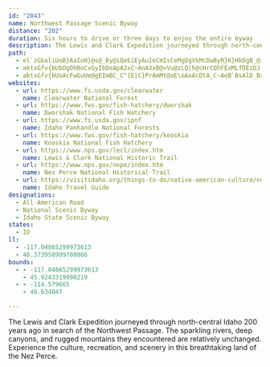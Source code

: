 ```yaml
---
id: "2043"
name: Northwest Passage Scenic Byway
distance: "202"
duration: Six hours to drive or three days to enjoy the entire byway
description: The Lewis and Clark Expedition journeyed through north-central Idaho 200 years ago in search of the Northwest Passage. The sparkling rivers, deep canyons, and rugged mountains they encountered are relatively unchanged. Experience the culture, recreation, and scenery in this breathtaking land of the Nez Perce.
path:
  - el`zGbaliUoB}AaIoH}@s@_By@iQeEiEyAuIeCmIsCeMgDgVkMcDwByR}K}HkDgB_@iBAeDL}CZy@G{Ae@sE_CkC}@_N}C_MgDsDw@mIg@_cAeEi@SwAGOg@kARiBs@}BqCo@_DIuABsATsP^cCzIiZd@mCp@{GPkA|Cw\lBiWtCkc@^}BfAyAnAsANCnA{A^y@XiBGaCSmASk@Y_@o@g@oA]gGGmXf@sQPiFa@yBeAsBqDmMqZi@{Ay@gDk@aEyEgr@s@sFmAgGiEwOi@qCg@mDsKssAs@wKOkEEwKHkE`@oIl@yGh@iEnBeKdA{DlAsDrAqDzOm_@vCgJpIs\~@gEhB{Kh@wEz@oLdBka@?}EM_F_@{Ei@wEy@oEeA_EmAkDyAaDcB{CoBmC}BeCeR}Q_CeDwB{DsAeDcCaHqKw\_Rij@mEuLcCqFgTgb@}EoL{CyLoFg^{@kJi@wIOwGCoMfBwhAPw@JyAL_ANaA\uAb@wAtCwH`@qARm@ZoARcAFQF]BMJk@Hk@Hk@Fm@Fo@LiCj@kb@HcJMkEk@aHu@gGiAyFmAoHu^itB{BuMm@mEo@sISmGe@s|@OyMSiEy@gIi@_EiAsFeCyImCqGwAqCeD{EqDwDyC_CqPkKmB_BgBkByD_FgDiDmJmGkB_B{BkCiBmC{CiGqMk[Qw@SsBMuFAaUCaCUeDs@uDmEuL}@aDk@sCsBoNU_CWgGc@wC}@gCeBeE{GoKqBmCuByA}@e@gCs@eAAiBRuErAcO`GiAPmA?oBe@sB_BiAeBsBiEmBmFeAeEw@yFm@wLWaIbA}_@I{Ee@mFmAaHcC_MmHyY_@mAwAsDsEyJiBgCo@q@_BaAkBg@sCC{Bb@_EhBaB\iA?mA_@_B}AgLkRaDaG_@kA]{ACyBJkA^aBPe@Vg@~AiBf@{@ZeA`@eDF}DOiDiBiISyAIaBEk]EkBYsEcFk`@cAaEk@{AkEsIsEyGsQy[kJsQaMeScEyHcBaEgHiTeAgEo@sD]{Dc@}CKuE?ir@I{HDkCb@mIvBqZjAiYHqEYeGc@kFo@cEoAqEeBmEgBgDsCsDeGiG{BsA_MaGoBoBm@{@}@mB}BkG_KyTgCyGi@mDE_BCaBXgFpBgVp@cGn@}BjCgFpAaDv@uDrBcV~@yQDYr@oO\iDl@wEfBkJ|GmW`CoObCwK~@eCnFmL`E{KdAaE\eBb@{CTaDTwHXuCfEiWdAaFrCmKxAuD|@eBbDgF~AeBx@k@pDgApBeA`EwDlAwA^e@`@eAl@sB^cBl@wDdBeQh@wLDcQQ{CUgBc@}Ac@eAoBuCuLgIsB_CiAsBm@aC[kCIsCNaEd@sC|@gCtBsEfCeElDgEbDuCj@s@pA_C~AgE|C{K\yD@_DOeCmEa`@oBoRkBaLuDs_@y@_JIaBBgBNeBdBuKx@kGp@qLByJ[oMKmGDaDx@}Rb@kCh@qAdBiC|ImLlAkBbAaCh@yA|J}\zCoFd@sA^yAZsCp@gLd@yFrCqSx@{GN}CDwE?qE[oUWcCyAgJwC__@CcB@aDLmEN_Ct@gG|CwNxFmPpFaLnEoLfEaHlDuGlEeElCyCx@gA|EoI~A}Dh@oCl@_FN_EO{EYyA}AyEi@_A_A_AgD{@uNgBoDiAcDuAiAq@qBaBaAqA}AiCeA}Ci@oBwA_Ha@iDWqDEmDHsBHy@j@{C|@_CbEuIz@cC\iAf@cDVgD?yDKgCm@}He@kNCwEP_K@uHy@sNc@iNQiJZgMdAgPl@eOIqHKiECmK_@mE_DoS}@sHm@wJWyCi@aCw@uBiDwHiAyCYwAU{CH_F^sENqNbE}^NqJh@eFn@gIR{LImEy@sEyFiXcAuF_AgJcDiReA{HOyBKeFHcD^aJ?aH_BoRIsD?_Gr@{n@RmC^mClDoNZcBXiCN_F?{k@JmG|Dgj@pDsk@t@iJrDi`@bDe[rAqKhBuQb@yFlGmg@T_DbB}_@b@iEdAyHfBcKhEcTnLmd@dAiClAwBp@cAlBmBlA{@jNeGlDeCfX_XvDaD|GyGnB_CbGcJdFcGxBaBbEkBNSlGoD`DwB`AgAxEcKnCcF|FiL~AmEv@gDZsBNyBEuJNyBtAsKb@cCh@oBfD{G|JkRjLuPlEeFr@gAh@sAb@qBxFy\hAaFr@{BdBkEbDgGvByCbBsA`PyH`Cg@`OsAbAYxDmB`Bc@jBUra@yBfCe@hE_BrDs@xBG|BHhHbAjHtArABrAKtAYrBkArCmCjFiGhAcAtBeAvFmBnAa@l@EpEFxAGpE}@pDb@h@CpFu@xBs@rBsAjKsJxJyKfB}BbDaHbFkJfAoCvBwGpAaDbAoBnEeFvPwXzNmM`HmHnA{B`HuOt@gAfG{FlCwBr@Wt@GpE\~CIhPgDlBm@fGwCbDoCfIgI|FsEvGuDfHyArBEbBFlEdBxClBrBX`EFvJjAxE_@|ToDrCFxBd@xARhAEhCk@pAu@x@y@hBeDh@eB^aCbDuOt@{Cr@gB~@cB`BoB`ByAlCyAfDyA~Bq@rCWpHOpGw@nQaD|Cy@`EyBz@MzB@bDMnBs@nBsAtPsPhBoC~L{WlFwHdBsBhBcBzFgDfDuA`B_@|AQpGElAQjBi@tAQ`GCfAa@xCyAxAkAh@m@r@eBp@{Cb@qAr@mAzAsA~Ay@z@SrCR~@G`FkArCeArByAzA_BfAoBtAcDbBmCtEiFxF_DlGaEfC_AdAQ`IGrA]lI{EdOuHlEqBfC{@~Bk@xB{@zGkElDkBbDoAxAYhF]vCg@pJaEtH_EjDaCnMoN|A}ArBgAtAc@jMoB~L_Bd@?~Ep@`BQ`A]t@o@`AkApFuKx@kAlCsChC{BbFkIdB}BjA_BhEeEvA{BdAkAlE{CdCkCpCaE|B}BbD{AxCy@d@Wl@i@hAyBr@}B`@aB|A{HtAmFxAeDrCoFhAqC`BoGx@eCt@aBx@_BhByBlE_EtFwIvH_NvGqKjA}@dPyFjGaB|Ce@lEUrBkAdB_B`B_AbEaB~@o@fI}I|AgCxCqGnFoJv@aC~AgGp@qDz@}JXmBh@eC~BuIlAkC|B{DzAyBbC_DlD{Bn@s@b@cAd@yA`@iCv@yILsC]{QCyDLmCXaDhAoIrAgInAyFbC{GbBoKxAsQD_URqFh@uGhBuJn@_CrFiMx@kAhAkA`FgDxCa@vGExAk@lEyBlAGlHT`GBxDQfDa@nCsAvEyCnA_@bAK~QEtAGvBq@lAm@nCaDbAiBvD{JdCoHtC{Hb@mB`@}Bd@cGHun@YeFc@mBmH}UOyADsC\aBj@qApDsD|GeG~KuH|KaG|Am@nBeA~\oObHsDlHaDrBYrAErb@GxC^xA`@rUnJtNjGta@dPvDbAbDD~AUlBg@vBaAhA}@jB{B`GgKxFyH~PkR`DaDlGkHxC{AnX}CjAGbCDh@LxBdAjHfFrBp@xBRhBGhCcAx@g@zBgChFmHbDsDrFsE~NoJrC_Cx@kAvH}N|@sAbFyFlDmCbBs@bCWhAHzCl@fBx@v@f@nCxBbBdBxEnFzHxJbElEx@d@hAf@|BXbCDhDs@~@e@bA_A~@gAdEmHnDyHd@aBr@sEN{BHyDOyEq@sKSsCgAcGcA}E
  - aktxGfv{bUbDgDhBoCvGyIbDeApAJxC~AnAXxB@vVu@zLQ|h@cHrCQhFExMLfDEzDJ|`@H|BWhCk@zBEfBPvFjBxDfBpC`AdPvElBZxAGx@_@nBg@rCc@bd@yEvAg@nByAx@_@tB_@fVaA|CJtAIvCk@hACbFCpHYvJMfEYdAQfAqAx@yA~AuAx@QzRuAr@?x@@bAd@dNnNbC~@x@DlBk@zLyHfG}Fn@]pHsCfHiA|ACtAP~@X|BrAxBdD`IzM|H`I|DjHdAdAlAd@dAR|AB`AK`B_@|CmBxB_BrA_B`EaI~CmHx@eA~BaCdCeBj@YlEgA|CeBr@_AtAoDn@kA~@y@`B_@hCVdAZvBlAtBbCd@`Av@lBv@jEv@rFt@vHl@xBZx@vB|BlB^h@@d@KvDmChDmBhB_@xHg@tF^rBl@rAr@xDtC~O~NzAj@~CLtAMnBcAdCgCdCuDrCmIlAeFhAaEz@mAzCqC~A{@nASpJw@rDEh@VZ`@dBpFT`@ZZXDbDsAvGaCvFq@n@uALm@IeB[_AqBaDyAyD_@_BIgAJeFp@iLVwCb@{B\y@vGiMnDaGpDyGj@}@rAy@z@SpCSlGQjFu@dBCxDXxAb@hAf@pApAtLhQtBnBfAPdCe@vCsAxAuAxA_Fl@yC\eApD_Bx@GhAFxD|AzCnCj@pA|AtAz@b@`Et@bDvAbAD`PaBr@Bl@TpAz@`@pAn@zFFX\ZrCGv@_At@sBV[nBy@jDKdALv@XhC~BxAdBhAx@v@XbJnBr@IrEeFjHaEx@M~AN~@VhA`AfE~EvBd@jNgA~BcAbC_CnAaAr@W~AMbAGbCr@vH`F`@LdJu@rMeHnA_@v@Gj@DbAZfIpArA?x@KdAa@t@y@tBgDdAkCp@e@`Cq@hB}ArAq@tNaEvAWtAEtARhAr@lAnA|D|Bh@PjNdAxARx@Xd@Xf@dAt@~DNpJY~CYlGB~HJn@lBrGbA~CTfAb@~FJd@hA`Bp@pARr@f@lCTv@h@RlAk@j@Kx@Hl@TbB~APF^ApA_@T?n@Vb@l@ZlADjAaAzDCj@D`B|A|OUjDz@tDL~CZdBh@lBNX|A`BXhA?`ASfAi@v@cAR_AEmCsB_@AcCz@a@lACd@GxIgBfOgAhGo@lCy@lA_Aj@eBr@gARiAl@gAz@}@hBGXBv@nAdCbAlAdBnC\jAVrANxBWdCmAlFyBvM_@~@oBrC]Xo@J}@?[Kc@a@uAqBy@Y}Bd@}A]_C{@oAM_@f@Sj@Er@Jx@`AfDFdAE~Ao@|Jc@jBiBfEO~@?`ANpA^zA^~@d@N\@lBy@hBa@rA@n@X|DzD~@bBHf@ErA}AxHi@`AcC`CS^_@hBGxA`AtKh@hC|B~GxBfEnCxG\fAN~@?z@_@bCcHjVyAxBeDjB_BxAi@`Ao@dCe@x@gBtAcEdCaAv@iAlAa@fAKxAJjBdE|SZz@rC`ExA~AjLlHlH|DbDzAlBl@bCRvAVbD`B~ChAdAt@|@jA|GnOrFbL|S|Trd@je@zIrJzAlE`FvPlA`Dn@jAlFfHTp@h@fCnDr\lAlEzCrGxH|NfCvBp@^`Dx@r@d@d@l@Xp@h@|AJn@B`BIzl@?vjADhKNrBl@`Dx@~B|GzPhEbLlDtJb@jBH`C?lKC^uMj_AKdAGfDBnIEvV
  - aktxGfv{bUoAcFwGuUe@gEImBC_C^{E|C}PrAmMt@aE\oAxAcDtA_C~AeB`BsAlD_BxCm@~AEd\JjFkBzAsAbE{E|BaEnAwCr@{Bh@mETgKB{GTuLr@uS?sBCkA_@mBmBaFcBmG_CiKw@eBuByDsAeA_DsB}Bm@oB?sBPsCf@yADwPq@uC{@}CkBcBuAkDeFkEyDiB{@mEeAcDmBu@}@a@y@e@_Bg@oCGyACgBLcDZwC^uBXaAhBgFfEmMlBaHd@cDHkALaJA_DyAsLeAaGoC}LeFoZ_CeO_@_DMwBGiEFwF\cGx@kDd@mAhBoCtH{IjPqOzEcFjCwDdFiId@aAxDcQbBgObBoUTiFKqH?}FDwCZsF|BkRlEi]h@sFBgBCaG_B_]}BoLeAqG_@{C]uEEqHNgKnBsY?yG{@mF}BuHgDuIyB_FsAaCqJyOcCaDoCmCo@kAy@cCsAsM_A_FSuBBkFPyBr@}EjI}a@x@_GhAaKTiChA}WNmE^sDZmB\wAlBuFj@wA|CoE`FmF~BaEl@wAfHqThRmm@~BuKd@gDl@eC~AaF|CsGfDuF`EyFdCeCpEuD|IeEhSmF|DyAvJmGfDuChHmHv@yAxAoFX_CRoKJkJSaDe@yDo@aDsA_GcEqNyAaEgEqFsBgB_c@sd@aHmImEsHo@{AmBgCaBeDgAeBsAmB}GoIsAsCy@eDc@oEGyJIw@YgBgBuH{@mFmAsFe@_AaFsGwDiFoCyCiAeBkCiGaA}AcDoCgJkFoKoFk@q@mBuCmEyIe@eBwFq^s@aGAyDBmBVmB^gBr@mB|EsKvGuQ`MkZpBmHp@iDbAkH`@uDpByN~@uEr@_DdBoGpBeGlAoEdAyEx@gFd@uENsDhAc]RkCTcB^qBbA_Et@uB|AcCTu@xByKt@oEp@aGXaYIuDmAaUy@iMU_CoAoEcBuESoAeBwQOmFDyCTuBh@mDrAaFxD_GvAmD^kCXiGTgB^qBxBaJfDw\?_EOyBmEsa@UuESyGOsBYgBkE{NWkCCaDHaBnBoOvAkGhBuG|AuJn@gGnD_`@rDye@ByEi@kCiBiFuMy]yFeMaBmCuOkSiAmAcAw@eA]qJmAmDsAqAaAq@w@_DoG}AwDy@cCYmAOsAk@yHa@}B{@oCcJ}MgB_D}RuPcBkAcCy@yAK}B^k@^c@j@cBlDu@zBiBdHoBnJ{AxFo@lAo@|@m@b@eBv@{@LwBHsCEsASgDcAeFuDaEkEsAoB_CmEyAmDiAiEsB}J}BmIUyAW{CFgGd@mIpBqPF_EEcBi@cEy@_DsA_DiByB}DmBoAS}BKsDf@kAh@kF~AiDl@{EZ{LDeAPkG`CgCvAoI`EsA^}@FiBMiCmBiBmCyA_Es@_DyAeOoAsKeEwXy@eEeAoC_CgDkOaOmDsDsC{Ei@cCSoAO_C?}BNcCxBsJReBH_BI_BOoB_@mB}@mBy@sAcCiCsCoAwCYyALkAd@gBrAyEfG_C`BmClAgBXmCN{BQsCk@iKaE}FmAiFyAyBaAaEkCiBsBcDaFiAeAiAg@{AW}E?cAGgBk@iBmAiA_Bs@eB_@{Ai@gEe@wBsAgDsA}BeAi@oBe@}AQ_Cs@uAm@_BgAsAeBq@qAoI_Yk@eHGyCwAaHsAmCkGoH}AsAkB}@iCYuERkAIiCiAqDgCiCgC}AmBy@qBiAoDi@eDeAaJYeEi@iNOaHJyCNcB\wBbF{Nt@iE|AgL~B{RfAyEbAsD|AiEZeCDsCU_Cs@iCyCwEeGoDsIgIaIyIuCgFSs@Iw@EuAJeFLaCt@eDx@iCt@wA|BaCpKmHb@}@h@}AjCsMR{AB}@i@oIDuJHmHEcCKiB[sBQcCBaDTuCx@mGnAkGbEePd@eC\aDHyDC_Ai@sD_@gAcAgBoBeCqJkGgAaCa@_BqAcGKiBBsEhAkKp@yE`AsBhC{Cx@}Ad@gCHaAEeC_@eC{EeROwA?s@H}Bx@wFf@kCj@kCnAaEvAgDZsAbAgHNmE?ab@FmFKeCWgBw@sDy@wB}CuFq@sBqBgHq@mEg@aF}@sFyCoLcBeIgIa]{A_IgBiMo@}Bc@u@uAcB}A{@gB_@cEe@kC_A_Mg@_DEeBQuCo@eCqAcDgCaD_EcBeBiAi@uBi@mAAiAPiBbAeErDaBd@wDe@gA_@uFsCaAY}JmAy@FcAV{BBg@IeFaCm@EmERgAM{As@uAgBmBeGsAkDyAcBgCcB_Bg@gCSsRqEuCYgHJgD_@yAe@yB_BcBgBsBaBsDyAgAQ{BMiB@mE~@aDfB_C~@sBb@eGj@mAWgCy@wByAuAsBcA{BiAkAy@_@uBc@}F]qB[wBi@eAq@eAgAi@w@qAuCkDyKqBcEuA_BeAw@}@e@gE{@{@_@qB}AaBuCuFmIgH{HcFmKy@uByAkCcAy@sB{@qGqA}Aq@aAu@iAkAmCsDoAsAqGuDsCeAoDeAmAk@mCyBmBaAuBQiAJs@VqHtEsBfA}C|@yARaB?y@Gs@]cAy@cAyA_@_AU_BOcC^gIGyFKwBe@{CmAyDaBmD{DaGo@s@y@q@aDeAuBU_AFgB\mFhC_BBg@K{@g@gAiAiA{AyIgP_@_AcAuDc@_C_A_Ci@k@kAs@uGaCcCsAoCkBcCoBkGaH}ViZyAyAeAy@cBs@mAWoQi@eA]}@k@_A_AmHwNu@mBq@eDGaBBmCPeBz@kD`DkK~@oBbAiA|E}D~@uAn@kAb@_BTgBNsB?gAOyA_@mBi@wAuAeBaAg@q@SaAEo@DcErAoAVqB@m@Ys@k@a@k@q@uBsBaLyC{Q_@{Cy@gO}@_T?yFb@{H@_BIeBe@aDk@q@mAq@_DsAgByAoA{AcBkAmE{By@_AyD_Hq@a@sIyAo@W}@aAe@sAUkAo@{Is@gEmA_C}@g@aAQ_AHs@T_Av@}DzFo@t@mBhAiCZc@Eo@Yu@o@}AkDoB{I}@aJKyCFiFZ}CZoBd@cCrCcJh@aCR_BCeBUgBs@cBoAoAs@c@{MaEyAm@sBmByAyBcAwBy@cC_@sBQ}Bc@y[SsEYeCeAsEcBoFiB_FcEuMmBuImByG_AsBcDuFo@_BgCaJeAqBaHiIcCgDaHiN_CkH}@oBe@q@y@YmAKs@Dk@PaLzLs@f@_A^cBE}@SuCgCgCyDo@_B_@mCDeDVuAf@_BlBsD`GeHt@iAl@_BTsAByDIeAWsAk@yAo@_Aw@m@q@WgAOsI_@oGqAeC_A_CaBgDyAmGq@cAa@y@e@y@_Au@_Bi@yBUeCDiFRsFCiFyA{^JmFNsCX{BBqBa@sC}@oBg@i@oBi@}FS_C_@wBo@wFaDoAmAs@sAc@qA[oC?mAZwEvAoJTeCByC]aDy@mCyE{KsE{JyA_FmBmFaA{BkAkBqLqLyAcCyAyCqBcEoB{Fs@eA_@e@u@e@iEeAkCsAiAgAoDgFmD_Eg@eAaAoDc@eDMkB?aCHyAXsBfBaLd@aF?aD]sE_@yBy@sCoCaHmAaHWeAc@q@}@u@oBeA_BqAi@o@mBwEUmBc@yFO}HOeBs@mCcA_BeAw@_AOcAI}H|B}@JcBQk@Y}@w@iAsCe@aCKsDJaI?eHOsAy@oBc@m@iBu@}DIgD]uA[cBeB_@_A_@_BIaAEmBHwAlFwVn@_E?sAEkAWyAa@iAs@q@y@_@}Fg@mBw@mFyCiBm@mB_@mFKiBgAu@eAeBoHm@kBmCmFy@aA_BmA}HeEsBgDm@gCI}AAsAFuD\oHr@yG^kCnBaHrB_FhAgBhBgEb@kBX_BR{KAiAu@qDcBgCs@e@eCg@kFEiBWsAo@eAy@yAmByBqDsAsCmAgDyAeFwGyZyBgJe@aCg@kFEuAHyDNqA\iBz@wCxAgDvAsEj@_DXwJNsA\kBnB{Hh@sCTmB?_GKeC}@mGa@mAaAoAo@c@sBy@uC{@y@q@cAkBeD{Hy@mAw@s@gAe@w@MmACs@HmDt@_ABy@O_AUcCkB}A{Ci@kBeAgHEeETaDrCiQRaDCyCEyAs@yFe@sB}BmEiAyAsAgAyCsAyb@uLkDeBu@y@iAuBk@_BSqAIgAEyBH_DdAiG`FuV~@_G\{C?mBSmBc@wBe@sAsAyBoAm@aBg@{@@cCj@_Br@_DfEkCjC_Cn@mBPi@EwA[qAq@yAyAoAgCg@sAo@gCYkCUsE?sCp@uH`@sBd@aB`FgM~@_Dd@_CL_AD_BCaCOsBYsAeB{FyEgLgBeFmGqOs@wAs@y@_PcNo@q@iAaCi@_BYuAQiBCgBHmCr@iKCy@Om@cAkDk@}@}@iAiEsDyAqBqAuCi@_CWsBMkD?aBb@eEv@aD`@gAtGmJt@gBd@qBx@}JRsDtDuTRuCEmIcA{Yo@iMOiKKeAm@mCo@kAyAkBsGoFq@y@u@kBw@sEEyAl@yOBwAGs@UkAmBgGuCmHcAuFOyAGmBFuHhEc`@JoCBoBSoF[uDo@qD}A{Fy@yBsFoLeAkBw@_AcDaDkBeCq@oAu@iCc@mD?{Ed@uGtG}^hDeQBq@CaD[_BYw@o@mA}@eAu@o@sAqBcAmDm@gD{@_HI[c@e@m@yAi@q@wAy@y@UoAU{Ia@yBk@_C_B}SwQw@gAoA_CyAmEs@sEKaD?qEHiCl@sC`AsDbAwBnBmCzHiGnBqBbAgBn@wB^}ARqDCuAUwEo@mHE{BQaCCsAFgHNoC`AiH~BcLhA}Dd@gAr@{@TUbA]hAEbEHxR|@nA?b@Kj@Yj@g@~@mB~EaVR{BBqAO_H@mABsA^mDHsDi@mDsB{FaE_KoAsAu@a@{GsAeA_A]e@g@aBMw@IaA?yEO_COu@Yq@e@s@c@e@i@Su@KsC?iBp@sBDmBYgA]uCmBiDsFyMiV}EmIyEcJ}@mCUsBGyABwAR_CXmAtBsGrMs^dBoHZ_CV{GEsCQaCg@_EOk@Y_DB{B\eDdBmHj@{BXk@hAmAn@a@hDqA^_@`AqB`@oDIaBu@wC}CyD_AyAc@sAk@aEGkCQmCS_Au@gC_@a@{JwF}AmAoAoBm@iBQmAOgB?yDhE}Ur@aF?yBOeA_@{Am@mAy@k@q@WqAGu@PiBrAm@n@mHlJcClCoBx@yA\mDZyAAw@KaA[}@q@e@k@c@s@_AqC_@gC}Caf@e@uF_AkCg@{@k@u@m@c@{@_@kDo@eAi@sAkA_AyBqGoV{AgEuBaE}F{IeAmCcAmEsB_MeAuE}AoFmDkJ_@kAo@wE?eEzA}MBqCWgE[yAy@_CkByCsCuDgAaCeA_FaBaJeD}WUkAy@{BqDkE_AuAu@cBi@yBc@sC_@{AkA_CcL{Kg@y@w@iCOkB?}BNgAd@gBrDgJfAyBbFaHb@{@r@qCTyB?aBi@gLYeCY{@Ym@}@eAiBkAsFk@_Aa@oA_Ac@eAUaAIeABeAhAaHdB{HvDiITqB?w@YoBy@qFsAwP_@yDUgAYq@e@m@}@k@eBm@oAgAcBqCmAuC_A_AuBw@iEy@qAm@u@aAaAsBU}AOcBUyHcAqg@HcFJ}Ar@wF~@wDn@eBzBuEfHgLt@iCj@yCXsDBeCSuDm@qDoCmK_AaFiC_Yi@_CuA_EaAaB}BwCsHiEaIaEyBeByBmC}BsEs@}Bs@uDWeCMiBEwFh@wt@EsCc@yG_@iDiA{Ge@oD]iG?sDXmFRuAd@}Ad@y@r@m@v@_@nEe@rAs@tAaBX_A^wBfBuOTyCDwCKuAy@iDwB_Ga@uBWmBKkBF_FfB{KbAoIEyC]oEiFsQe@yBaAoJk@mMSgBYaCiAmFk@eBmS{h@s@qCKaAUgDDsF|Eyf@D_DCsAKaBiCmOwB}MaB{J}@sDmAmCoBsBiB}@oIsCo@g@oDmEy@q@m@UeBIgFdAs@?iAMu@]cD_Cu@]qB]u@?gFdAcBJyCQaNqCgBUsESwAQsAYeCy@}ByBiAq@iAYwDGmHxA}Cf@q@DwBEaCy@mIgF_B[{GKeBKy@M{GwBmAm@aAmA[m@a@oAoAgGo@iB_AqAi@_@{D_Ba@[c@k@_@_Ac@gBKsANuJOqAm@yBu@gAmAeAkIaGy@kAa@gA[}BOmEMgAS_A[_Ai@_AsC{Cs@kBSaAKuA[sHWyI_@mDoA_EcAgBuNwRcBmCiQsd@eQua@}@}Cm@sFG}AFgDPuDD_DOmBe@eBy@mAc@_@qJsCcCgAuBgBy@_Ai@y@iByDsKaW_CoGy@wDGmBC}BN_I?yAIsB_@wBmDwN]y@{@sAkAq@eCg@}AaAaAwAo@gCCkAn@eYEy@_@eBiAgBg@c@qBaAgCaAeAO_Bj@}BdAsBp@cB?y@QsA{@mHyHcC_DcB_Ak@MmBRy@r@iAvCYrAiA|B_At@y@ZeAJi@GgAq@_AeByCcI}CkCcKaGe@KiAFiDvCe@RgBLaBg@qAeBiAgF_AkBiBoBsAcAgFuEeAs@mEs@gBm@eAmAYo@gAyD_@s@{AuAy@g@aFuAe@AcARUPsBzDu@v@}@^uA@cIsDi@o@sCiF_@Ue@KcCR_A?_BYsBuAwAwBiAy@a@QiAA_Af@}@v@i@LoAE{LiByMyAiEcAcPaG}KsEyO{HiBgA}@}@uBgDmAyCsBoIu@_Bo@y@a@c@c@[aAe@cAY_AQ
websites:
  - url: https://www.fs.usda.gov/clearwater
    name: Clearwater National Forest
  - url: https://www.fws.gov/fish-hatchery/dworshak
    name: Dworshak National Fish Hatchery
  - url: https://www.fs.usda.gov/ipnf
    name: Idaho Panhandle National Forests
  - url: https://www.fws.gov/fish-hatchery/kooskia
    name: Kooskia National Fish Hatchery
  - url: https://www.nps.gov/lecl/index.htm
    name: Lewis & Clark National Historic Trail
  - url: https://www.nps.gov/nepe/index.htm
    name: Nez Perce National Historical Trail
  - url: https://visitidaho.org/things-to-do/native-american-culture/northwest-passage-scenic-byway/
    name: Idaho Travel Guide
designations:
  - All-American Road
  - National Scenic Byway
  - Idaho State Scenic Byway
states:
  - ID
ll:
  - -117.04865299973613
  - 46.373958999708066
bounds:
  - - -117.04865299973613
    - 45.9243319998219
  - - -114.579665
    - 46.634047

---
```


The Lewis and Clark Expedition journeyed through north-central Idaho 200 years ago in search of the Northwest Passage. The sparkling rivers, deep canyons, and rugged mountains they encountered are relatively unchanged. Experience the culture, recreation, and scenery in this breathtaking land of the Nez Perce.
